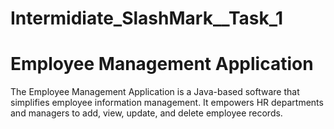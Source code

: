 # Intermidiate_SlashMark__Task_1
# Employee Management Application

The Employee Management Application is a Java-based software that simplifies employee information management. It empowers HR departments and managers to add, view, update, and delete employee records.
